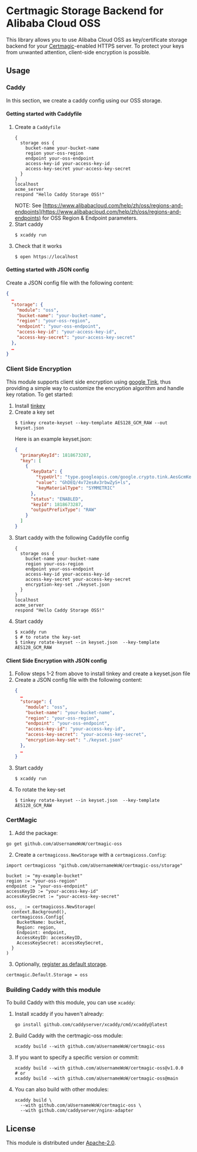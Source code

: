 # Certmagic Storage Backend for Alibaba Cloud OSS

This library allows you to use Alibaba Cloud OSS as key/certificate storage backend for your [Certmagic](https://github.com/caddyserver/certmagic)-enabled HTTPS server. To protect your keys from unwanted attention, client-side encryption is possible.

## Usage

### Caddy

In this section, we create a caddy config using our OSS storage.

#### Getting started with Caddyfile

1. Create a `Caddyfile`
    ```
    {
      storage oss {
        bucket-name your-bucket-name
        region your-oss-region
        endpoint your-oss-endpoint
        access-key-id your-access-key-id
        access-key-secret your-access-key-secret
      }
    }
    localhost
    acme_server
    respond "Hello Caddy Storage OSS!"
    ```
   NOTE: See [https://www.alibabacloud.com/help/zh/oss/regions-and-endpoints](https://www.alibabacloud.com/help/zh/oss/regions-and-endpoints) for OSS Region & Endpoint parameters.
2. Start caddy
    ```console
    $ xcaddy run
    ```
3. Check that it works
    ```console
    $ open https://localhost
    ```

#### Getting started with JSON config

Create a JSON config file with the following content:
```json
{
  …
  "storage": {
    "module": "oss",
    "bucket-name": "your-bucket-name",
    "region": "your-oss-region",
    "endpoint": "your-oss-endpoint",
    "access-key-id": "your-access-key-id",
    "access-key-secret": "your-access-key-secret"
  },
  …
}
```

### Client Side Encryption

This module supports client side encryption using [google Tink](https://github.com/google/tink), thus providing a simple way to customize the encryption algorithm and handle key rotation. To get started: 

1. Install [tinkey](https://github.com/google/tink/blob/master/docs/TINKEY.md)
2. Create a key set
    ```console
    $ tinkey create-keyset --key-template AES128_GCM_RAW --out keyset.json
    ```
    Here is an example keyset.json:
    ```json
    {
      "primaryKeyId": 1818673287,
      "key": [
        {
          "keyData": {
            "typeUrl": "type.googleapis.com/google.crypto.tink.AesGcmKey",
            "value": "GhDEQ/4v72esAv3rbwZyS+ls",
            "keyMaterialType": "SYMMETRIC"
          },
          "status": "ENABLED",
          "keyId": 1818673287,
          "outputPrefixType": "RAW"
        }
      ]
    }
    ```
3. Start caddy with the following Caddyfile config
    ```
    {
      storage oss {
        bucket-name your-bucket-name
        region your-oss-region
        endpoint your-oss-endpoint
        access-key-id your-access-key-id
        access-key-secret your-access-key-secret
        encryption-key-set ./keyset.json
      }
    }
    localhost
    acme_server
    respond "Hello Caddy Storage OSS!"
    ```
4. Start caddy
    ```console
    $ xcaddy run
    $ # to rotate the key-set
    $ tinkey rotate-keyset --in keyset.json  --key-template AES128_GCM_RAW
    ```

#### Client Side Encryption with JSON config

1. Follow steps 1-2 from above to install tinkey and create a keyset.json file
2. Create a JSON config file with the following content:
    ```json
    {
      …
      "storage": {
        "module": "oss",
        "bucket-name": "your-bucket-name",
        "region": "your-oss-region",
        "endpoint": "your-oss-endpoint",
        "access-key-id": "your-access-key-id",
        "access-key-secret": "your-access-key-secret",
        "encryption-key-set": "./keyset.json"
      },
      …
    }
    ```
3. Start caddy
    ```console
    $ xcaddy run
    ```
4. To rotate the key-set
    ```console
    $ tinkey rotate-keyset --in keyset.json  --key-template AES128_GCM_RAW
    ```

### CertMagic

1. Add the package:

```console
go get github.com/aUsernameWoW/certmagic-oss
```

2. Create a `certmagicoss.NewStorage` with a `certmagicoss.Config`:

```golang
import certmagicoss "github.com/aUsernameWoW/certmagic-oss/storage"

bucket := "my-example-bucket"
region := "your-oss-region"
endpoint := "your-oss-endpoint"
accessKeyID := "your-access-key-id"
accessKeySecret := "your-access-key-secret"

oss, _ := certmagicoss.NewStorage(
  context.Background(), 
  certmagicoss.Config{
    BucketName: bucket,
    Region: region,
    Endpoint: endpoint,
    AccessKeyID: accessKeyID,
    AccessKeySecret: accessKeySecret,
  }
)
```

3. Optionally, [register as default storage](https://github.com/caddyserver/certmagic#storage).

```golang
certmagic.Default.Storage = oss
```

### Building Caddy with this module

To build Caddy with this module, you can use `xcaddy`:

1. Install xcaddy if you haven't already:
   ```console
   go install github.com/caddyserver/xcaddy/cmd/xcaddy@latest
   ```

2. Build Caddy with the certmagic-oss module:
   ```console
   xcaddy build --with github.com/aUsernameWoW/certmagic-oss
   ```

3. If you want to specify a specific version or commit:
   ```console
   xcaddy build --with github.com/aUsernameWoW/certmagic-oss@v1.0.0
   # or
   xcaddy build --with github.com/aUsernameWoW/certmagic-oss@main
   ```

4. You can also build with other modules:
   ```console
   xcaddy build \
     --with github.com/aUsernameWoW/certmagic-oss \
     --with github.com/caddyserver/nginx-adapter
   ```

## License

This module is distributed under [Apache-2.0](LICENSE).
